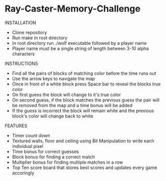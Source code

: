 # Ray-Caster-Memory-Challenge
INSTALLATION
- Clone repository
- Run make in root directory
- In root directory run ./wolf executable followed by a player name
- Player name must be a single string of length between 3-10 alpha characters


INSTRUCTIONS
- Find all the pairs of blocks of matching color before the time runs out
- Use the arrow keys to navigate the map
- Once in front of a white block press Space bar to reveal the blocks true color
- On first guess the block will change to it's true color
- On second guess, if the block matches the previous guess the pair will be removed from the map and a time bonus will be added
- If the guess is incorrect the block will remain white and the previous block's color will change back to white

FEATURES
- Timer count down
- Textured walls, floor and ceiling using Bit Manipulation to write each individual pixel
- Time bonus for correct guesses
- Block bonus for finding a correct match
- Multiplier bonus for finding multiple matches in a row
- Top Ten score board that stores best scores and updates every game accoringly
